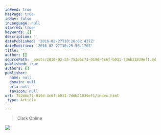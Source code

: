 ```yaml
---
inFeed: true
hasPage: true
inNav: false
inLanguage: null
starred: true
keywords: []
description: ''
datePublished: '2016-02-27T10:26:02.437Z'
dateModified: '2016-02-27T10:25:56.170Z'
title: ''
author: []
sourcePath: _posts/2016-02-25-752d6c71-019d-4c6f-b031-7d6b21839ef1.md
published: true
authors: []
publisher:
  name: null
  domain: null
  url: null
  favicon: null
url: 752d6c71-019d-4c6f-b031-7d6b21839ef1/index.html
_type: Article

---
```

> Clark Online

![](https://the-grid-user-content.s3-us-west-2.amazonaws.com/68884857-7eaa-43aa-b66a-b410f553f041.gif)